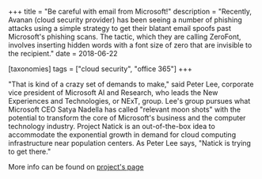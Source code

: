 +++
title = "Be careful with email from Microsoft!"
description = "Recently, Avanan (cloud security provider) has been seeing a number of phishing attacks using a simple strategy to get their blatant email spoofs past Microsoft's phishing scans. The tactic, which they are calling ZeroFont, involves inserting hidden words with a font size of zero that are invisible to the recipient."
date = 2018-06-22

[taxonomies]
tags = ["cloud security", "office 365"]
+++

"That is kind of a crazy set of demands to make," said Peter Lee,
corporate vice president of Microsoft AI and Research, who leads the New
Experiences and Technologies, or NExT, group. Lee's group pursues what 
Microsoft CEO Satya Nadella has called
"relevant moon shots" with the potential to transform the core of
Microsoft's business and the computer technology industry. 
Project Natick is an out-of-the-box idea to accommodate the exponential growth in
demand for cloud computing infrastructure near population centers. As Peter Lee says, 
"Natick is trying to get there."



More info can be found on [project's page](http://natick.research.microsoft.com/)
